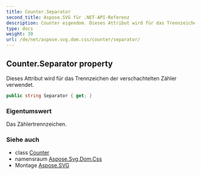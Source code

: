 ```yaml
---
title: Counter.Separator
second_title: Aspose.SVG für .NET-API-Referenz
description: Counter eigendom. Dieses Attribut wird für das Trennzeichen der verschachtelten Zähler verwendet.
type: docs
weight: 30
url: /de/net/aspose.svg.dom.css/counter/separator/
---
```

## Counter.Separator property

Dieses Attribut wird für das Trennzeichen der verschachtelten Zähler verwendet.

```csharp
public string Separator { get; }
```

### Eigentumswert

Das Zählertrennzeichen.

### Siehe auch

* class [Counter](../)
* namensraum [Aspose.Svg.Dom.Css](../../counter/)
* Montage [Aspose.SVG](../../../)


